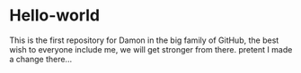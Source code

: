 # Hello-world
This is the first repository for Damon in the big family of GitHub, the best wish to everyone include me, we will get stronger from there.
pretent I made a change there...
